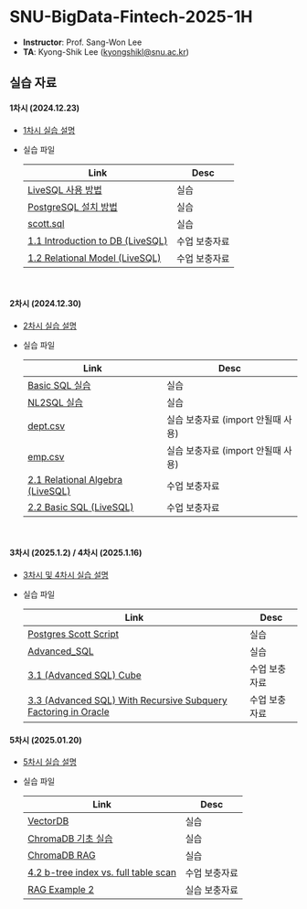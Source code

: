 # SNU-BigData-Fintech-2025-1H


- **Instructor**: Prof. Sang-Won Lee
- **TA**: Kyong-Shik Lee (kyongshikl@snu.ac.kr)

## 실습 자료

#### 1차시 (2024.12.23)

- [1차시 실습 설명](./1/README.md)

- 실습 파일

  | Link                                                                                  | Desc          |
  | ------------------------------------------------------------------------------------- | ------------- |
  | [LiveSQL 사용 방법](./1/oracle_live_SQL.pdf)                                          | 실습          |
  | [PostgreSQL 설치 방법](./1/postgres_pgadmin_install.pdf)                              | 실습          |
  | [scott.sql](./1/scott.sql)                                                            | 실습          |
  | [1.1 Introduction to DB (LiveSQL)](<./1/1.1%20Introduction%20to%20DB%20(LiveSQL).md>) | 수업 보충자료 |
  | [1.2 Relational Model (LiveSQL)](<./1/1.2%20relational%20model%20(LiveSQL).md>)       | 수업 보충자료 |

<br/>

#### 2차시 (2024.12.30)

- [2차시 실습 설명](./2/README.md)

- 실습 파일

  | Link                                                                | Desc                               |
  | ------------------------------------------------------------------- | ---------------------------------- |
  | [Basic SQL 실습](./2/Basic_SQL.pdf)                                 | 실습                               |
  | [NL2SQL 실습](./2/NL2SQL.pdf)                                       | 실습                               |
  | [dept.csv](./2/dept.csv)                                            | 실습 보충자료 (import 안될때 사용) |
  | [emp.csv](./2/emp.csv)                                              | 실습 보충자료 (import 안될때 사용) |
  | [2.1 Relational Algebra (LiveSQL)](<./2/2.1 relational algebra.md>) | 수업 보충자료                      |
  | [2.2 Basic SQL (LiveSQL)](<./2/2.2 basic sql.md>)                   | 수업 보충자료                      |

<br/>

#### 3차시 (2025.1.2) / 4차시 (2025.1.16)

- [3차시 및 4차시 실습 설명](./3/README.md)
- 실습 파일

  | Link                                                                                                                                      | Desc          |
  | ----------------------------------------------------------------------------------------------------------------------------------------- | ------------- |
  | [Postgres Scott Script](./3/script.md)                                                                                                    | 실습          |
  | [Advanced_SQL](./3/Advanced_SQL.pdf)                                                                                                      | 실습          |
  | [3.1 (Advanced SQL) Cube](<./3/3.1 (Advanced SQL) Cube.md>)                                                                               | 수업 보충자료 |
  | [3.3 (Advanced SQL) With Recursive Subquery Factoring in Oracle](<./3/3.3 (Advanced SQL) With Recursive Subquery Factoring in Oracle.md>) | 수업 보충자료 |

#### 5차시 (2025.01.20)

- [5차시 실습 설명](./5/README.md)
- 실습 파일

  | Link                                                                                  | Desc          |
  | ------------------------------------------------------------------------------------- | ------------- |
  | [VectorDB](./4/VectorDB_RAG.pdf)                                                      | 실습           |
  | [ChromaDB 기초 실습](./4/chromadb_getting_started.ipynb)                                | 실습           |
  | [ChromaDB RAG](./4/chromadb_RAG.ipynb)                                                | 실습           |
  | [4.2 b-tree index vs. full table scan](<./4/4.2 b-tree index vs. full table scan.md>) | 수업 보충자료    |
  | [RAG Example 2](./4/RAG_example/exercise.ipynb) | 실습 보충자료 |

